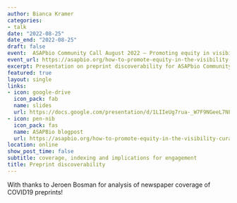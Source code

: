 ```yaml
---
author: Bianca Kramer
categories:
- talk
date: "2022-08-25"
date_end: "2022-08-25"
draft: false
event:  ASAPbio Community Call August 2022 – Promoting equity in visibility, curation and evaluation of preprints
event_url: https://asapbio.org/how-to-promote-equity-in-the-visibility-curation-and-evaluation-of-preprints
excerpt: Presentation on preprint discoverability for ASAPbio Community Call, August 2022.
featured: true
layout: single
links:
- icon: google-drive
  icon_pack: fab
  name: slides
  url: https://docs.google.com/presentation/d/1LIIeUg7rua-_W7F9NGeeL7NF3cTeM5MuBVcEQnBCV38
- icon: pen-nib
  icon_pack: fas
  name: ASAPBio blogpost
  url: https://asapbio.org/how-to-promote-equity-in-the-visibility-curation-and-evaluation-of-preprints
location: online
show_post_time: false
subtitle: coverage, indexing and implications for engagement
title: Preprint discoverability
---
```



With thanks to Jeroen Bosman for analysis of newspaper coverage of COVID19 preprints! 
